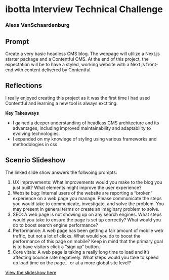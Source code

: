 # ibotta Interview Technical Challenge
### Alexa VanSchaardenburg

## Prompt
Create a very basic headless CMS blog. The webpage will utilize a Next.js starter package and a Contentful CMS. At the end of this project, the expectation will be to have a styled, working website with a Next.js front-end with content delivered by Contentful.

## Reflections
I really enjoyed creating this project as it was the first time I had used Contentful and learning a new tool is always exctiting.

**Key Takeaways**
- I gained a deeper understanding of headless CMS architecture and its advantages, including improved maintainability and adaptability to evolving technologies.
- I expanded on my knowlege of styling using various frameworks and methodologies in css

## Scenrio Slideshow
The linked slide show answers the follwoing prompts: 

1. UX improvements:
What improvements would you make to the blog you just built? What elements
might improve the user experience?
2. Website bug:
Internal users of the website are reporting a “broken” experience on a web
page you manage. Please communicate the steps you would take to
communicate, investigate, and solve the problem. You may present in general
terms or create an imaginary problem to solve.
3. SEO:
A web page is not showing up on any search engines. What steps would you
take to ensure the page is set up correctly? What would you do to boost search
engine performance?
4. Performance:
A web page has been getting a fair amount of mobile web traffic, but not a lot
of clicks. What would you do to boost the performance of this page on mobile?
Keep in mind that the primary goal is to have visitors click a “sign up” button.
5. Core vitals:
A web page is taking a really long time to load and it’s affecting bounce rate
negatively. What steps would you take to speed up load time on the page... or
at a more global site level?

[View the slideshow here](https://docs.google.com/presentation/d/1llwjDeH_DZ_qHDhJQTuehb9cMgurCRbiR3iLbeZGSXw/edit#slide=id.g317d81f0e3f_0_1013 )
